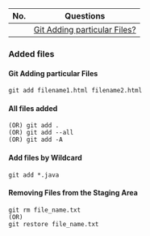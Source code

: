 |  No.  | Questions                                                     |
| :---: | ------------------------------------------------------------- |
|       | [ Git Adding particular Files?](#git-adding-particular-files) |

### Added files

#### Git Adding particular Files
```git
git add filename1.html filename2.html
```

#### All files added
```git
(OR) git add .
(OR) git add --all
(OR) git add -A
```

#### Add files by Wildcard
```git
git add *.java
```

#### Removing Files from the Staging Area
```git
git rm file_name.txt
(OR)
git restore file_name.txt
```